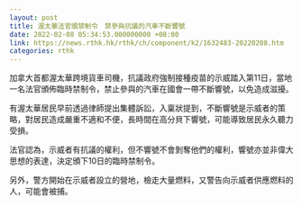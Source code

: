 ```yaml
---
layout: post
title: 渥太華法官頒禁制令　禁參與抗議的汽車不斷響號
date: 2022-02-08 05:34:53.000000000 +08:00
link: https://news.rthk.hk/rthk/ch/component/k2/1632483-20220208.htm
categories: rthk
---
```


加拿大首都渥太華跨境貨車司機，抗議政府強制接種疫苗的示威踏入第11日，當地一名法官頒佈臨時禁制令，禁止參與的汽車在國會一帶不斷響號，以免造成滋擾。

有渥太華居民早前透過律師提出集體訴訟，入稟狀提到，不斷響號是示威者的策略，對居民造成嚴重不適和不便，長時間在高分貝下響號，可能導致居民永久聽力受損。

法官認為，示威者有抗議的權利，但不響號不會剝奪他們的權利，響號亦並非偉大思想的表達，決定頒下10日的臨時禁制令。

另外，警方開始在示威者設立的營地，檢走大量燃料，又警告向示威者供應燃料的人，可能會被捕。
